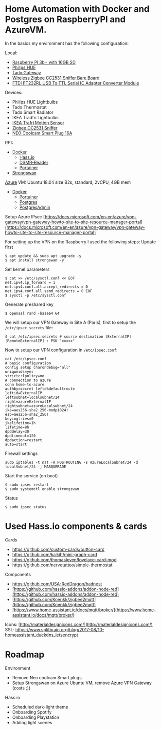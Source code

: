 # Home Automation with Docker and Postgres on RaspberryPI and AzureVM.
In the basics my environment has the following configuration:

Local:
- [Raspberry PI 3b+ with 16GB SD](https://www.raspberrypi.org/products/raspberry-pi-3-model-b/)
- [Philips HUE](https://www2.meethue.com/)
- [Tado Gateway](https://www.tado.com/)
- [Wireless Zigbee CC2531 Sniffer Bare Board](https://nl.aliexpress.com/item/32950799594.html?spm=a2g0s.9042311.0.0.44264c4dMfEXKg)
- [FTDI FT232RL USB To TTL Serial IC Adapter Converter Module]((https://nl.aliexpress.com/item/32648158894.html?spm=a2g0s.9042311.0.0.27424c4dh5Tr07))

Devices: 
- Philips HUE Lightbulbs
- Tado Thermostat
- Tado Smart Radiator
- IKEA Tradfri Lightbulbs
- [IKEA Trafri Motion Sensor](https://www.ikea.com/nl/nl/p/tradfri-draadloze-bewegingssensor-wit-70429913/)
- [Zigbee CC2531 Sniffer](https://nl.aliexpress.com/item/32991903307.html?spm=a2g0s.9042311.0.0.6afb4c4dopldDg)
- [NEO Coolcam Smart Plug 16A](https://www.aliexpress.com/snapshot/0.html?spm=a2g0s.9042311.0.0.6afb4c4dopldDg&orderId=8004619814437739&productId=32966183521)

RPI:
- [Docker](https://www.docker.com)
  - [Hass.io](https://www.hass.io)
  - [DSMR-Reader](https://github.com/xirixiz/dsmr-reader-docker)
  - [Portainer](https://www.portainer.io/installation/)
-  [Strongswan](https://strongswan.org/)

[Azure](https://portal.azure.com) 
VM: Ubuntu 18.04 size B2s, standard, 2vCPU, 4GB mem
- [Docker](https://www.docker.com)
  - [Portainer](https://www.portainer.io/installation/)
  - [Postgres](https://hub.docker.com/_/postgres)
  - [PostgresAdmin](https://hub.docker.com/r/dpage/pgadmin4/)

Setup Azure IPsec
[https://docs.microsoft.com/en-en/azure/vpn-gateway/vpn-gateway-howto-site-to-site-resource-manager-portal](https://docs.microsoft.com/en-en/azure/vpn-gateway/vpn-gateway-howto-site-to-site-resource-manager-portal)

For setting up the VPN on the Raspberry I used the following steps:
Update first
```
$ apt update && sudo apt upgrade -y 
$ apt install strongswan -y
```
Set kernel parameters
```
$ cat >> /etc/sysctl.conf << EOF 
net.ipv4.ip_forward = 1 
net.ipv4.conf.all.accept_redirects = 0 
net.ipv4.conf.all.send_redirects = 0 EOF 
$ sysctl -p /etc/sysctl.conf
```
Generate preshared key
```
$ openssl rand -base64 64
```

We will setup our VPN Gateway in Site A (Paris), first to setup the `/etc/ipsec.secrets` file:
```
$ cat /etc/ipsec.secrets # source destination [ExternalIP] [RemoteExternalIP] : PSK "xxxxx"
```
Now to setup our VPN configuration in `/etc/ipsec.conf`:
```
cat /etc/ipsec.conf 
# basic configuration 
config setup charondebug="all" 
uniqueids=yes 
strictcrlpolicy=no 
# connection to azure 
conn home-to-azure 
authby=secret left=%defaultroute 
leftid=ExternalIP
leftsubnet=localsubnet/24 
right=azureExternalIP
rightsubnet=azureLocalsubnet/24 
ike=aes256-sha2_256-modp1024! 
esp=aes256-sha2_256! 
keyingtries=0 
ikelifetime=1h 
lifetime=8h 
dpddelay=30 
dpdtimeout=120 
dpdaction=restart 
auto=start
```
Firewall settings
```
sudo iptables -t nat -A POSTROUTING -s AzureLocalSubnet/24 -d localSubnet/24 -j MASQUERADE
```
Start the service (on boot)
```
$ sudo ipsec restart
$ sudo systemctl enable strongswan
```
Status
```
$ sudo ipsec status
```


# Used Hass.io components & cards
Cards
- https://github.com/custom-cards/button-card
- https://github.com/kalkih/mini-graph-card
- https://github.com/thomasloven/lovelace-card-mod
- https://github.com/nervetattoo/simple-thermostat

Components
- https://github.com/USA-RedDragon/badnest
- [https://github.com/hassio-addons/addon-node-red](https://github.com/hassio-addons/addon-node-red)
- [https://github.com/Koenkk/zigbee2mqtt](https://github.com/Koenkk/zigbee2mqtt)
- [https://www.home-assistant.io/docs/mqtt/broker/](https://www.home-assistant.io/docs/mqtt/broker/)

Icons: [http://materialdesignicons.com/](http://materialdesignicons.com/)
SSL: https://www.splitbrain.org/blog/2017-08/10-homeassistant_duckdns_letsencrypt

# Roadmap
Environment
- Remove Neo coolcam Smart plugs
- Setup Strongswan on Azure Ubuntu VM, remove Azure VPN Gateway (costs ;))

Hass.io
- Scheduled dark-light theme
- Onboarding Spotify
- Onboarding Playstation
- Adding light scenes
